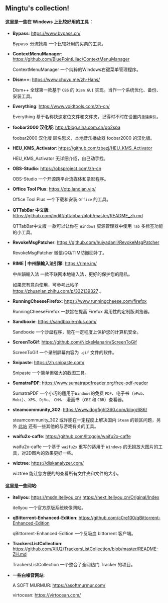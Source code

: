 ## Mingtu's collection!

#### 这里是一些在 **Windows** 上比较好用的工具：

* **Bypass**: <https://www.bypass.cn/>

	Bypass-分流抢票 一个比较好用的买票的工具。
	
* **ContextMenuManager**: <https://github.com/BluePointLilac/ContextMenuManager>

	ContextMenuManager 一个纯粹的Windows右键菜单管理程序。
	
* **Dism++**: <https://www.chuyu.me/zh-Hans/>

	Dism++ 全球第一款基于 `CBS` 的 `Dism GUI` 实现。当作一个系统优化、备份、安装工具。
	
* **Everything**: <https://www.voidtools.com/zh-cn/>

	Everything 基于名称快速定位文件和文件夹，记得时不时在设置内`重建索引`。
	
* **foobar2000 汉化版**: <http://blog.sina.com.cn/go2spa>

	foobar2000 汉化版 顾名思义，本地音乐播放器 foobar2000 的汉化版。
	
* **HEU_KMS_Activator**: <https://github.com/zbezj/HEU_KMS_Activator>

	HEU_KMS_Activator 无详细介绍，自己动手找。
	
* **OBS-Studio**: <https://obsproject.com/zh-cn>

	OBS-Studio 一个开源跨平台流媒体和录影程序。
	
* **Office Tool Plus**: <https://otp.landian.vip/>

	Office Tool Plus 一个下载和安装 `Office` 的工具。
	
* **QTTabBar 中文版**: <https://github.com/indiff/qttabbar/blob/master/README_zh.md>

	QTTabBar中文版 一款可以让你在 `Windows` 资源管理器中使用 `Tab` 多标签功能的小工具。
	
* **RevokeMsgPatcher**: <https://github.com/huiyadanli/RevokeMsgPatcher>

	RevokeMsgPatcher 微信/QQ/TIM防撤回补丁。
	
* **RIME | 中州韻輸入法引擎**: <https://rime.im/>

	中州韻輸入法 一款不联网本地输入法，更好的保护您的隐私。
	
	如果您有意向使用，可参考此帖子 <https://zhuanlan.zhihu.com/p/332139327> 。
	
* **RunningCheeseFirefox**: <https://www.runningcheese.com/firefox>

	RunningCheeseFirefox 一款旨在提高 Firefox 易用性的定制版浏览器。
	
* **Sandboxie**: <https://sandboxie-plus.com/>

	Sandboxie 一个沙盘程序，能在一定程度上保护您的计算机安全。
	
* **ScreenToGif**: <https://github.com/NickeManarin/ScreenToGif>

	ScreenToGif 一个录制屏幕内容为 `.gif` 文件的软件。
	
* **Snipaste**: <https://zh.snipaste.com/>

	Snipaste 一个简单但强大的截图工具。
	
* **SumatraPDF**: <https://www.sumatrapdfreader.org/free-pdf-reader>

	SumatraPDF 一个小巧的适用于`Windows`的免费 `PDF`、电子书（`ePub`、 `Mobi`）、`XPS`、`DjVu`、 `CHM`、 漫画书（`CBZ` 和 `CBR`）查看器。
	
* **steamcommunity_302**: <https://www.dogfight360.com/blog/686/>

	steamcommunity_302 或许能在一定程度上解决国内 `Steam` 的锁区问题，另外 [此站](https://www.dogfight360.com/blog/) 还有一些其他的与游戏有关的工具。
	
* **waifu2x-caffe**: <https://github.com/lltcggie/waifu2x-caffe>

	waifu2x-caffe 一个基于 `waifu2x` 重写的适用于 `Windows` 的无损放大图片的工具，对2D图片的效果更好一些。
	
* **wiztree**: <https://diskanalyzer.com/>

	wiztree 能让您方便的的查看所有文件夹和文件的大小。

#### 这里是一些网站: 

* **itellyou**: <https://msdn.itellyou.cn/> <https://next.itellyou.cn/Original/Index>

	itellyou 一个官方原版系统映像网站。
	
* **qBittorrent-Enhanced-Edition**: <https://github.com/c0re100/qBittorrent-Enhanced-Edition>

	qBittorrent-Enhanced-Edition 一个反吸血 bittorrent 客户端。
	
* **TrackersListCollection**: <https://github.com/XIU2/TrackersListCollection/blob/master/README-ZH.md>

	TrackersListCollection 一个整合了全网热门 Tracker 的项目。
	
* **一些白噪音网站**: 

	A SOFT MURMUR: <https://asoftmurmur.com/>
	
	virtocean: <https://virtocean.com/>
	
	